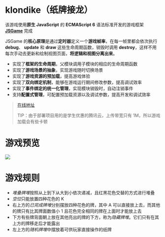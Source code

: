 # klondike（纸牌接龙）
该游戏使用**原生 JavaScript** 的 **ECMAScript 6** 语法标准开发的游戏框架 [**JSGame**](https://github.com/hui0808/JSGame) 完成

JSGame 的**核心原理**是通过**定时器**定义一个**游戏帧率**，在每一帧里都会依次执行 **debug**、 **update** 和 **draw** 这些生命周期函数，销毁时调用 **destroy**，这样不用每次手动去更新和绘制视图页面，**将逻辑和视图分离出来**。

- 实现了**框架的生命周期**，父模块调用子模块的相应的生命周期函数
- 实现了**游戏场景的抽象**，实现游戏随时切换场景
- 实现了**游戏资源的预加载**，提高游戏体验
- 实现了**双向绑定机制**，能够在游戏运行期间修改参数，提高调试效率
- 实现了**事件绑定的统一化管理**，实现模块销毁时，自动注销事件
- 支持**配置式管理**，可配置预加载资源以及调试参数，提高开发和调试效率

> [在线地址](http://106.53.84.52/game/klondike/)
>
> TIP：由于部署项目用的是学生优惠的腾讯云，上传带宽只有 1M，所以游戏加载会有些卡顿

# 游戏预览
![](klondike.gif)
# 游戏规则
- *堆叠牌堆*按照从上到下从大到小依次递减，且红黑花色交替的方式进行堆叠
- *空位*只能放置四种花色的 K 
- 右上方的*已完成牌堆*分别摆放四种花色的牌，其中 A 可以直接放上去，而其他的牌只有比其牌面数值小 1 且花色完全相同的牌在上面时才能放上去
- 下方有些牌背面朝上放在其他亮出的牌的下方，称为*隐藏牌堆*。它们只有在其上方的牌移走后才能露出
- 左上方的*随机牌堆*中摆放着可供玩家直接操作的纸牌
